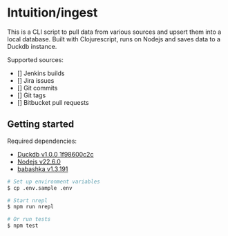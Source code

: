 # Intuition/ingest

This is a CLI script to pull data from various sources and upsert them into a 
local database. Built with Clojurescript, runs on Nodejs and saves data to a 
Duckdb instance.  

Supported sources:
- [] Jenkins builds
- [] Jira issues 
- [] Git commits
- [] Git tags
- [] Bitbucket pull requests


## Getting started

Required dependencies:
* [Duckdb v1.0.0 1f98600c2c](https://duckdb.org/)
* [Nodejs v22.6.0](https://nodejs.org/en)
* [babashka v1.3.191](https://babashka.org/)

```bash
# Set up environment variables
$ cp .env.sample .env

# Start nrepl
$ npm run nrepl

# Or run tests
$ npm test
```
